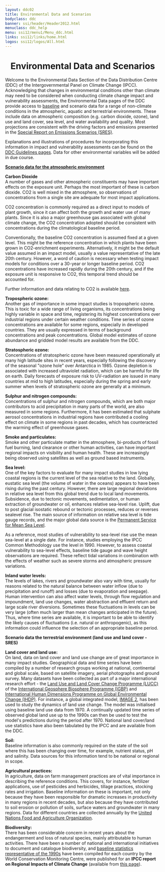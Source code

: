 ```yaml
---
layout: ddc02
title: Environmental Data and Scenarios
bodyclass: ddc
banner: ssi/header/Header2012.html
menuclass: ddc_help
menu: ssi12/menu1/Menu_ddc.html
links: ssi12/links/home.html
logos: ssi12/logos/All.html
---
```

 <div id="pagetitle">
 <h1 align="center">Environmental Data and Scenarios</h1>
 </div>
 <!-- End of Page Title Block -->

 <div id="content"> 
 <p>Welcome to the Environmental Data Section of the Data Distribution Centre (DDC) of the Intergovernmental
 Panel on Climate Change (IPCC). Acknowledging that changes in environmental conditions other than climate
 may need to be considered when conducting climate change impact and vulnerability assessments,
 the Environmental Data pages of the DDC provide access to
 <a href="http://sedac.ciesin.columbia.edu/ddc/baseline/index.html">baseline</a>
 and scenario data for a
 range of non-climate conditions in the atmospheric, aquatic and terrestrial environments. These
 include data on atmospheric composition (e.g. carbon dioxide, ozone), land use and land cover, sea
 level, and water availability and quality. Most projections are consistent with the driving factors
 and emissions presented in the <a href="http://www.ipcc.ch/ipccreports/sres/emission/index.php?idp=0">Special Report on Emissions
 Scenarios (SRES)</a>.</p>
 
 <p>Explanations and illustrations of procedures for incorporating this information in impact and vulnerability
 assessments can be found on the <a href="/guidelines/index.html">DDC Guidelines pages</a>. Data for other
 environmental variables will be added in due course.</p>
 
 <p><b><a href="/sim/gcm_clim/SRES_TAR/ddc_sres_emissions.html">Scenario data for the atmospheric environment</a></b></p>
 
 <p><strong><a name="C02" id="C02"></a>Carbon Dioxide</strong><br/>
 A number of gases and other atmospheric constituents may have important effects on the exposure unit.
 Perhaps the most important of these is carbon dioxide. CO2 is well mixed in the atmosphere, so
 observations of concentrations from a single site are adequate for most impact applications.</p>
 
 <p>CO2 concentration is commonly required as a direct input to models of plant growth, since it can affect
 both the growth and water use of many plants. Since it is also a major greenhouse gas associated with
 global climate change, the CO2 concentration adopted should be consistent with concentrations during
 the climatological baseline period.</p>
 
 <p>Conventionally, the baseline CO2 concentration is assumed fixed at a given level. This might be the
 reference concentration in which plants have been grown in CO2-enrichment experiments. Alternatively,
 it might be the default value assumed in an impact model, usually a value representative of the late 20th
 century. However, a word of caution is necessary when testing impact models
 for conditions over a 30-year or longer baseline period.
 CO2 concentrations have increased rapidly during the 20th century,
 and if the exposure unit is responsive to CO2, this temporal trend should be accounted for.</p>
 
 <p>
 Further information and data relating to CO2 is available 
 <a href="/observ/ddc_co2.html">here</a>.
 </p> 

 <p><strong><a name="TropO" id="TropO"></a>Tropospheric ozone:</strong><br/>
 Another gas of importance in some impact studies is tropospheric ozone. This is toxic for a wide range
 of living organisms, its concentrations being highly variable in space and time, registering its highest
 concentrations over industrial regions under certain weather conditions. Time series of ozone
 concentrations are available for some regions, especially in developed countries. They are usually
 expressed in terms of background concentrations and peak concentrations. Global model estimates of
 ozone abundance and gridded model results are available from the DDC.</p>
 
 <p><strong><a name="StratO" id="StratO"></a>Stratospheric ozone:</strong><br/>
 Concentrations of stratospheric ozone have been measured operationally at many high latitude sites in
 recent years, especially following the discovery of the seasonal "ozone hole" over Antarctica in 1985.
 Ozone depletion is associated with increased ultraviolet radiation, which can be harmful for life on
 earth. Daily forecasts of exposure risk to UV-radiation are issued in many countries at mid to high
 latitudes, especially during the spring and early summer when levels of stratospheric ozone are generally
 at a minimum.</p>
 
 <p><strong><a name="SO2" id="S02"></a>Sulphur and nitrogen compounds:</strong><br/>
 Concentrations of sulphur and nitrogen compounds, which are both major contributors to acid
 precipitation in many parts of the world, are also measured in some regions. Furthermore, it has been
 estimated that sulphate aerosol concentrations in industrial regions have contributed a cooling effect on
 climate in some regions in past decades, which has counteracted the warming effect of greenhouse
 gases.</p>
 
 <p><strong><a name="Smoke" id="Smoke"></a>Smoke and particulates:</strong><br/>
 Smoke and other particulate matter in the atmosphere, bi-products of fossil fuel burning, land clearance
 or other human activities, can have important regional impacts on visibility and human health. These are
 increasingly being observed using satellites as well as ground based instruments.</p>
 
 <p><strong><a name="SLR" id="SLR"></a>Sea level:</strong><br/>
 One of the key factors to evaluate for many impact studies in low lying coastal regions is the current
 level of the sea relative to the land. Globally, eustatic sea level (the volume of water in the oceans)
 appears to have been rising during the past century. However, there are large
 regional deviations in relative sea level from this global trend due to local land movements. Subsidence,
 due to tectonic movements, sedimentation, or human extraction of groundwater or oil, enhances relative
 sea-level rise. Uplift, due to post glacial isostatic rebound or tectonic processes, reduces or reverses sealevel
 rise. The main source of information on relative sea level is tide gauge records, and the major global
 data source is the <a href="http://www.psmsl.org">Permanent Service for Mean Sea
 Level</a>.</p>
 
 <p>As a reference, most studies of vulnerability to sea-level rise use the mean sea-level at a single date. For
 instance, studies employing the IPCC Common Methodology use the level in 1990. However, to assess coastal
 vulnerability to sea-level effects, baseline tide gauge and wave height observations are required. These
 reflect tidal variations in combination with the effects of weather such as severe storms and atmospheric
 pressure variations.</p>
 
 <p><strong><a name="InlandWater" id="InlandWater"></a>Inland water levels:</strong><br/>
 The levels of lakes, rivers and groundwater also vary with time, usually for reasons related to the
 natural balance between water inflow (due to precipitation and runoff) and losses (due to evaporation
 and seepage). Human intervention can also affect water levels, through flow regulation and
 impoundment, land use changes, water abstraction and effluent return and large scale river diversions.
 Sometimes these fluctuations in levels can be very large (often much larger than
 mean changes anticipated in the future). Thus, where time series are available, it is important to be able
 to identify the likely causes of fluctuations (i.e. natural or anthropogenic), as this information could
 influence the selection of an appropriate baseline period.</p>
 
 <p><b>Scenario data the terrestrial environment (land use and land cover - SRES)</b></p>
 
 <p><strong><a name="LandCover" id="LandCover"></a>Land cover and land use:</strong><br/>
 On land, data on land cover and land use change are of great importance in many impact studies.
 Geographical data and time series have been compiled by a number of research groups working at
 national, continental and global scale, based on satellite imagery, aerial photographs and ground survey.
 Many datasets have been collected as part of a major international research effort - the
 <a href="http://www.geo.ucl.ac.be/LUCC/lucc.html">Land Use and Land Cover Change Programme (LUCC)</a>
 of the <a href="http://www.igbp.kva.se/">International Geosphere Biosphere Programme (IGBP)</a>
 and <a href="http://www.ihdp.org/">International Human Dimensions Programme on Global Environmental Change (IHDP)</a>. For
 instance, a global integrated model, <a href="http://www.ciesin.org/datasets/rivm/image2.0-home.html">
 IMAGE 2</a>, has been used to study the dynamics of land use change.
 The model was initialised using baseline land use data from 1970. A continually updated time series of
 observed global land use up to the 1990s can then be used to test the model's predictions during the
 period after 1970. National land cover/land use statistics have also been tabulated by the IPCC and
 are available from the DDC.</p>
 
 <p><strong><a name="Soil" id="Soil"></a>Soil:</strong><br/>
 Baseline information is also commonly required on the state of the soil where this has been changing
 over time, for example, nutrient status, pH and salinity. Data sources for this information tend to be
 national or regional in scope.</p>
 
 <p><strong><a name="Agri" id="Agri"></a>Agricultural practices:</strong><br/>
 In agriculture, data on farm management practices are of vital importance in describing the reference
 conditions. This covers, for instance, fertilizer applications, use of pesticides and herbicides, tillage
 practices, stocking rates and irrigation. Baseline information on these is important, not only because
 they have been responsible for dramatic increases in productivity in many regions in recent decades, but
 also because they have contributed to soil erosion or pollution of soils, surface waters and groundwater
 in many regions. Data for different countries are collected annually by the <a href="http://www.fao.org/">United Nations Food and		Agriculture Organization</a>.</p>
 
 <p><strong><a name="Bio" id="Bio"></a>Biodiversity:</strong><br/>
 There has been considerable concern in recent years about the endangerment and loss of natural species,
 mainly attributable to human activities. There have been a number of national and international
 initiatives to document and catalogue biodiversity, and 
 <a href="http://sedac.ipcc-data.org/ddc/baseline/index.html">baseline statistics
 representative of the 1990s</a> 
 have been compiled for each country by the World Conservation Monitoring Centre, were published for
 an <strong>IPCC report on Regional Impacts of Climate Change</strong> (available from
 <a href="http://www.ipcc.ch/publications_and_data/publications_and_data_reports.htm">this page</a>).</p>
 
 <p>&nbsp;</p>

 </div>
 
